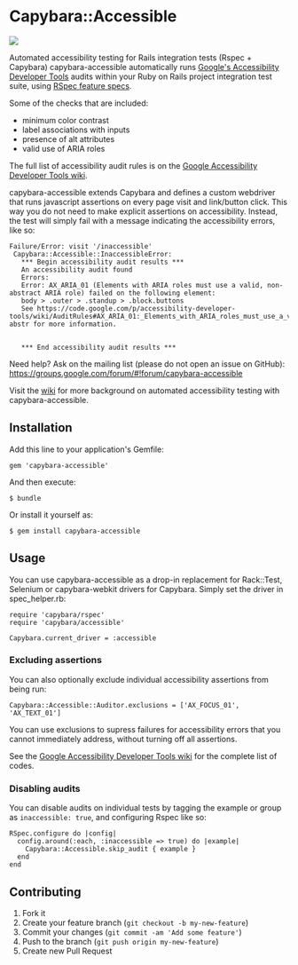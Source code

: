 # Capybara::Accessible

[![](https://api.tddium.com/pivotal-casebook/capybara-accessible/badges/25347.png?badge_token=1e276156136851abb3ca113d37e1cddca332e098)](https://api.tddium.com/pivotal-casebook/capybara-accessible/suites/25347)

Automated accessibility testing for Rails integration tests (Rspec + Capybara)
capybara-accessible automatically runs [Google's Accessibility Developer Tools](https://code.google.com/p/accessibility-developer-tools/) audits within your Ruby on Rails project integration test suite, using [RSpec feature specs](https://www.relishapp.com/rspec/rspec-rails/docs/feature-specs/feature-spec).

Some of the checks that are included:
* minimum color contrast
* label associations with inputs
* presence of alt attributes
* valid use of ARIA roles

The full list of accessibility audit rules is on the [Google Accessibility Developer Tools wiki](https://code.google.com/p/accessibility-developer-tools/wiki/AuditRules).

capybara-accessible extends Capybara and defines a custom webdriver that runs javascript assertions on every page visit and link/button click.
This way you do not need to make explicit assertions on accessibility. Instead, the test will simply fail with a message indicating the accessibility errors, like so:

    Failure/Error: visit '/inaccessible'
     Capybara::Accessible::InaccessibleError:
       *** Begin accessibility audit results ***
       An accessibility audit found
       Errors:
       Error: AX_ARIA_01 (Elements with ARIA roles must use a valid, non-abstract ARIA role) failed on the following element:
       body > .outer > .standup > .block.buttons
       See https://code.google.com/p/accessibility-developer-tools/wiki/AuditRules#AX_ARIA_01:_Elements_with_ARIA_roles_must_use_a_valid,_non-abstr for more information.


       *** End accessibility audit results ***

Need help? Ask on the mailing list (please do not open an issue on GitHub): https://groups.google.com/forum/#!forum/capybara-accessible

Visit the [wiki](https://github.com/Casecommons/capybara-accessible/wiki) for more background on automated accessibility testing with capybara-accessible.

## Installation

Add this line to your application's Gemfile:

    gem 'capybara-accessible'

And then execute:

    $ bundle

Or install it yourself as:

    $ gem install capybara-accessible

## Usage

You can use capybara-accessible as a drop-in replacement for Rack::Test, Selenium or capybara-webkit drivers for Capybara. Simply set the driver in spec_helper.rb:

    require 'capybara/rspec'
    require 'capybara/accessible'

    Capybara.current_driver = :accessible

### Excluding assertions
You can also optionally exclude individual accessibility assertions from being run:

    Capybara::Accessible::Auditor.exclusions = ['AX_FOCUS_01', 'AX_TEXT_01']

You can use exclusions to supress failures for accessibility errors that you cannot immediately address, without turning off all assertions.

See the [Google Accessibility Developer Tools wiki](https://code.google.com/p/accessibility-developer-tools/wiki/AuditRules) for the complete list of codes.

### Disabling audits
You can disable audits on individual tests by tagging the example or group as `inaccessible: true`, and configuring Rspec like so:

    RSpec.configure do |config|
      config.around(:each, :inaccessible => true) do |example|
        Capybara::Accessible.skip_audit { example }
      end
    end


## Contributing

1. Fork it
2. Create your feature branch (`git checkout -b my-new-feature`)
3. Commit your changes (`git commit -am 'Add some feature'`)
4. Push to the branch (`git push origin my-new-feature`)
5. Create new Pull Request
